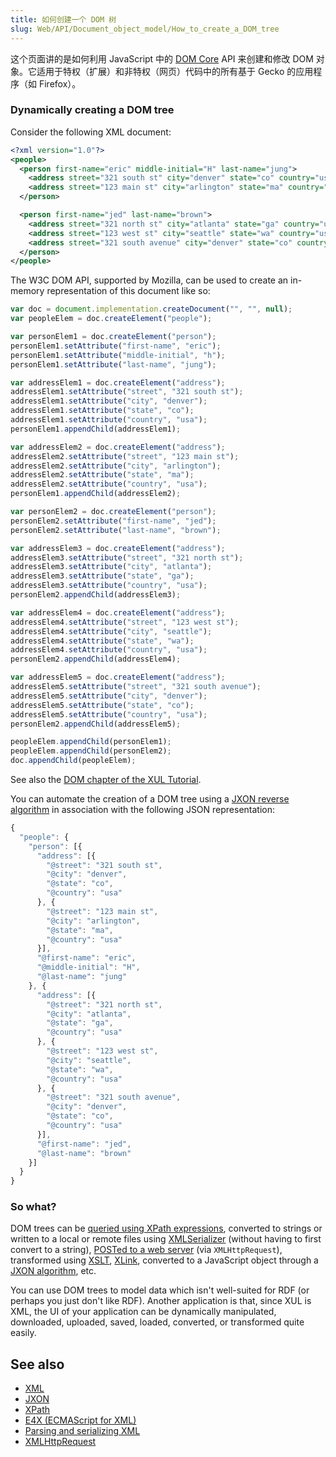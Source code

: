 ```yaml
---
title: 如何创建一个 DOM 树
slug: Web/API/Document_object_model/How_to_create_a_DOM_tree
---
```


这个页面讲的是如何利用 JavaScript 中的 [DOM Core](http://www.w3.org/TR/DOM-Level-3-Core/core.html) API 来创建和修改 DOM 对象。它适用于特权（扩展）和非特权（网页）代码中的所有基于 Gecko 的应用程序（如 Firefox）。

### Dynamically creating a DOM tree

Consider the following XML document:

```xml
<?xml version="1.0"?>
<people>
  <person first-name="eric" middle-initial="H" last-name="jung">
    <address street="321 south st" city="denver" state="co" country="usa"/>
    <address street="123 main st" city="arlington" state="ma" country="usa"/>
  </person>

  <person first-name="jed" last-name="brown">
    <address street="321 north st" city="atlanta" state="ga" country="usa"/>
    <address street="123 west st" city="seattle" state="wa" country="usa"/>
    <address street="321 south avenue" city="denver" state="co" country="usa"/>
  </person>
</people>
```

The W3C DOM API, supported by Mozilla, can be used to create an in-memory representation of this document like so:

```js
var doc = document.implementation.createDocument("", "", null);
var peopleElem = doc.createElement("people");

var personElem1 = doc.createElement("person");
personElem1.setAttribute("first-name", "eric");
personElem1.setAttribute("middle-initial", "h");
personElem1.setAttribute("last-name", "jung");

var addressElem1 = doc.createElement("address");
addressElem1.setAttribute("street", "321 south st");
addressElem1.setAttribute("city", "denver");
addressElem1.setAttribute("state", "co");
addressElem1.setAttribute("country", "usa");
personElem1.appendChild(addressElem1);

var addressElem2 = doc.createElement("address");
addressElem2.setAttribute("street", "123 main st");
addressElem2.setAttribute("city", "arlington");
addressElem2.setAttribute("state", "ma");
addressElem2.setAttribute("country", "usa");
personElem1.appendChild(addressElem2);

var personElem2 = doc.createElement("person");
personElem2.setAttribute("first-name", "jed");
personElem2.setAttribute("last-name", "brown");

var addressElem3 = doc.createElement("address");
addressElem3.setAttribute("street", "321 north st");
addressElem3.setAttribute("city", "atlanta");
addressElem3.setAttribute("state", "ga");
addressElem3.setAttribute("country", "usa");
personElem2.appendChild(addressElem3);

var addressElem4 = doc.createElement("address");
addressElem4.setAttribute("street", "123 west st");
addressElem4.setAttribute("city", "seattle");
addressElem4.setAttribute("state", "wa");
addressElem4.setAttribute("country", "usa");
personElem2.appendChild(addressElem4);

var addressElem5 = doc.createElement("address");
addressElem5.setAttribute("street", "321 south avenue");
addressElem5.setAttribute("city", "denver");
addressElem5.setAttribute("state", "co");
addressElem5.setAttribute("country", "usa");
personElem2.appendChild(addressElem5);

peopleElem.appendChild(personElem1);
peopleElem.appendChild(personElem2);
doc.appendChild(peopleElem);
```

See also the [DOM chapter of the XUL Tutorial](/zh-CN/XUL_Tutorial/Document_Object_Model).

You can automate the creation of a DOM tree using a [JXON reverse algorithm](/zh-CN/JXON#JXON_reverse_algorithms) in association with the following JSON representation:

```js
{
  "people": {
    "person": [{
      "address": [{
        "@street": "321 south st",
        "@city": "denver",
        "@state": "co",
        "@country": "usa"
      }, {
        "@street": "123 main st",
        "@city": "arlington",
        "@state": "ma",
        "@country": "usa"
      }],
      "@first-name": "eric",
      "@middle-initial": "H",
      "@last-name": "jung"
    }, {
      "address": [{
        "@street": "321 north st",
        "@city": "atlanta",
        "@state": "ga",
        "@country": "usa"
      }, {
        "@street": "123 west st",
        "@city": "seattle",
        "@state": "wa",
        "@country": "usa"
      }, {
        "@street": "321 south avenue",
        "@city": "denver",
        "@state": "co",
        "@country": "usa"
      }],
      "@first-name": "jed",
      "@last-name": "brown"
    }]
  }
}
```

### So what?

DOM trees can be [queried using XPath expressions](/zh-CN/Using_XPath), converted to strings or written to a local or remote files using [XMLSerializer](/zh-CN/Parsing_and_serializing_XML) (without having to first convert to a string), [POSTed to a web server](/zh-CN/DOM/XMLHttpRequest) (via `XMLHttpRequest`), transformed using [XSLT](/zh-CN/XSLT), [XLink](/zh-CN/XLink), converted to a JavaScript object through a [JXON algorithm](/zh-CN/JXON), etc.

You can use DOM trees to model data which isn't well-suited for RDF (or perhaps you just don't like RDF). Another application is that, since XUL is XML, the UI of your application can be dynamically manipulated, downloaded, uploaded, saved, loaded, converted, or transformed quite easily.

## See also

- [XML](/zh-CN/XML)
- [JXON](/zh-CN/JXON)
- [XPath](/zh-CN/XPath)
- [E4X (ECMAScript for XML)](/zh-CN/E4X)
- [Parsing and serializing XML](/zh-CN/Parsing_and_serializing_XML)
- [XMLHttpRequest](/zh-CN/DOM/XMLHttpRequest)
